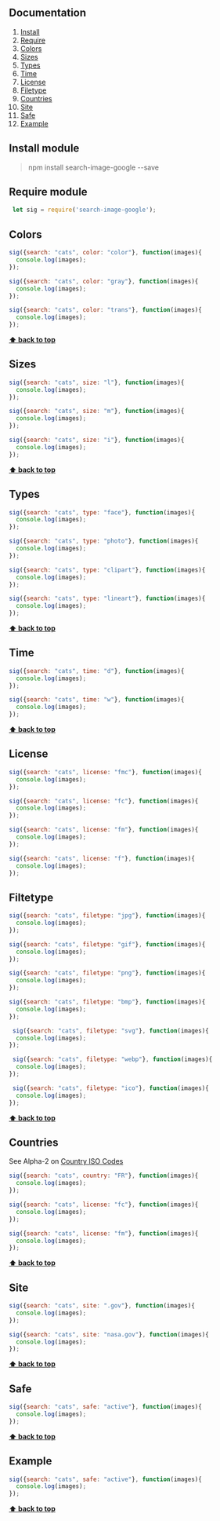 ## Documentation
  <a name="Documentation"></a>
  1. [Install](#Install)
  1. [Require](#Require)
  1. [Colors](#Colors)
  1. [Sizes](#Sizes)
  1. [Types](#Types)
  1. [Time](#Time)
  1. [License](#License)
  1. [Filetype](#Filetype)
  1. [Countries](#Countries)
  1. [Site](#Site)
  1. [Safe](#Safe)
  1. [Example](#Example)
  
## Install module
  <a name="Install"></a>
   >npm install search-image-google --save
   
  
## Require module
  <a name="Require"></a>
   ```javascript
    let sig = require('search-image-google');
  ```
  
## Colors
  <a name="Colors"></a>
  ```javascript  
  sig({search: "cats", color: "color"}, function(images){
    console.log(images);
  });

  sig({search: "cats", color: "gray"}, function(images){
    console.log(images);
  });

  sig({search: "cats", color: "trans"}, function(images){
    console.log(images);
  });
  ```
  **[⬆ back to top](#Content)**
  
## Sizes
  <a name="Sizes"></a>
  ```javascript  
  sig({search: "cats", size: "l"}, function(images){
    console.log(images);
  });

  sig({search: "cats", size: "m"}, function(images){
    console.log(images);
  });

  sig({search: "cats", size: "i"}, function(images){
    console.log(images);
  });
  ```
  **[⬆ back to top](#Content)**
  
## Types
  <a name="Types"></a><a name="1.1"></a>
  ```javascript  
  sig({search: "cats", type: "face"}, function(images){
    console.log(images);
  });

  sig({search: "cats", type: "photo"}, function(images){
    console.log(images);
  });

  sig({search: "cats", type: "clipart"}, function(images){
    console.log(images);
  });
  
  sig({search: "cats", type: "lineart"}, function(images){
    console.log(images);
  });
  ```
  **[⬆ back to top](#Content)**
  
## Time
  <a name="Time"></a>
  ```javascript  
  sig({search: "cats", time: "d"}, function(images){
    console.log(images);
  });

  sig({search: "cats", time: "w"}, function(images){
    console.log(images);
  });
  ```
  **[⬆ back to top](#Content)**
  
## License
  <a name="License"></a>
  ```javascript  
  sig({search: "cats", license: "fmc"}, function(images){
    console.log(images);
  });

  sig({search: "cats", license: "fc"}, function(images){
    console.log(images);
  });
  
  sig({search: "cats", license: "fm"}, function(images){
    console.log(images);
  });
  
  sig({search: "cats", license: "f"}, function(images){
    console.log(images);
  });
  ```
  
  ## Filtetype
  <a name="Filtetype"></a>
  ```javascript  
  sig({search: "cats", filetype: "jpg"}, function(images){
    console.log(images);
  });

  sig({search: "cats", filetype: "gif"}, function(images){
    console.log(images);
  });
  
  sig({search: "cats", filetype: "png"}, function(images){
    console.log(images);
  });
  
  sig({search: "cats", filetype: "bmp"}, function(images){
    console.log(images);
  });
  
   sig({search: "cats", filetype: "svg"}, function(images){
    console.log(images);
  });
  
   sig({search: "cats", filetype: "webp"}, function(images){
    console.log(images);
  });
  
   sig({search: "cats", filetype: "ico"}, function(images){
    console.log(images);
  });
  ```
  **[⬆ back to top](#Content)**
  
  ## Countries
  <a name="Countries"></a>
  See Alpha-2 on <a href="http://www.nationsonline.org/oneworld/country_code_list.htm">Country ISO Codes</a>
  ```javascript  
  sig({search: "cats", country: "FR"}, function(images){
    console.log(images);
  });

  sig({search: "cats", license: "fc"}, function(images){
    console.log(images);
  });
  
  sig({search: "cats", license: "fm"}, function(images){
    console.log(images);
  });
  ```
  **[⬆ back to top](#Content)**
  
## Site
  <a name="Site"></a>
  ```javascript  
  sig({search: "cats", site: ".gov"}, function(images){
    console.log(images);
  });

  sig({search: "cats", site: "nasa.gov"}, function(images){
    console.log(images);
  });
  ```
  **[⬆ back to top](#Content)**
  
## Safe
  <a name="Safe"></a>
  ```javascript  
  sig({search: "cats", safe: "active"}, function(images){
    console.log(images);
  });
  ```
  **[⬆ back to top](#Content)**
  
## Example
  <a name="Example"></a>
  ```javascript  
  sig({search: "cats", safe: "active"}, function(images){
    console.log(images);
  });
  ```
  **[⬆ back to top](#Content)**
